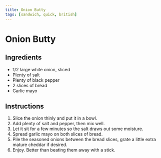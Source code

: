 ```yaml
---
title: Onion Butty
tags: [sandwich, quick, british]
---
```


# Onion Butty

## Ingredients
- 1/2 large white onion, sliced
- Plenty of salt
- Plenty of black pepper
- 2 slices of bread
- Garlic mayo

## Instructions
1. Slice the onion thinly and put it in a bowl.
2. Add plenty of salt and pepper, then mix well.
3. Let it sit for a few minutes so the salt draws out some moisture.
4. Spread garlic mayo on both slices of bread.
5. Pile the seasoned onions between the bread slices, grate a little extra mature cheddar if desired.
6. Enjoy. Better than beating them away with a stick. 